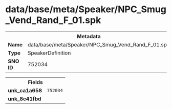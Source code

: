 <h1>data/base/meta/Speaker/NPC_Smug_Vend_Rand_F_01.spk</h1><table><tr><th colspan="100%">Metadata</th></tr><tr><td><b>Name</b></td><td>data/base/meta/Speaker/NPC_Smug_Vend_Rand_F_01.spk</td></tr><tr><td><b>Type</b></td><td>SpeakerDefinition</td></tr><tr><td><b>SNO ID</b></td><td>752034</td></tr></table>

<table><tr><th colspan="100%">Fields</th></tr><tr><td><b>unk_ca1a658</b></td><td><code>752034</code></td></tr><tr><td><b>unk_8c41fbd</b></td><td></td></tr></table>

